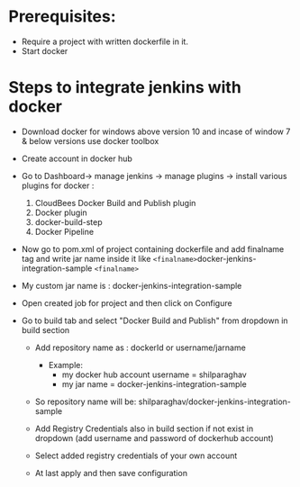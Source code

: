 # Prerequisites:
  * Require a project with written dockerfile in it.
  * Start docker

# Steps to integrate jenkins with docker
* Download docker for windows above version 10 and incase of window 7 & below versions use docker toolbox
* Create account in docker hub
* Go to Dashboard-> manage jenkins -> manage plugins -> install various plugins for docker :
  1. CloudBees Docker Build and Publish plugin
  2. Docker plugin
  3. docker-build-step
  4. Docker Pipeline
  
  
* Now go to pom.xml of project containing dockerfile and add finalname tag and write jar name inside it like `<finalname>`docker-jenkins-integration-sample `<finalname>`
* My custom jar name is : docker-jenkins-integration-sample

* Open created job for project and then click on Configure
* Go to build tab and select "Docker Build and Publish" from dropdown in build section
  * Add repository name as :  dockerId or username/jarname
      * Example:
          * my docker hub account username = shilparaghav
          * my jar name = docker-jenkins-integration-sample
   * So repository name will be: shilparaghav/docker-jenkins-integration-sample
   
   * Add Registry Credentials also in build section if not exist in dropdown (add username and password of dockerhub account)
   * Select added registry credentials of your own account
   
   * At last apply and then save configuration
   


              



